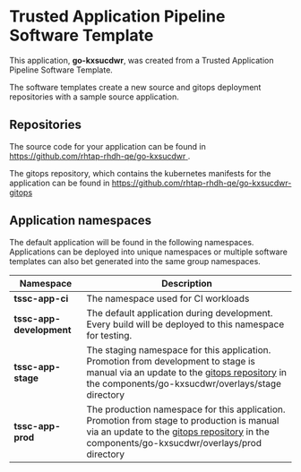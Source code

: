 # Trusted Application Pipeline Software Template

This application, **go-kxsucdwr**, was created from a Trusted Application Pipeline Software Template.

The software templates create a new source and gitops deployment repositories with a sample source application. 

## Repositories

The source code for your application can be found in [https://github.com/rhtap-rhdh-qe/go-kxsucdwr ](https://github.com/rhtap-rhdh-qe/go-kxsucdwr ).
 
The gitops repository, which contains the kubernetes manifests for the application can be found in 
[https://github.com/rhtap-rhdh-qe/go-kxsucdwr-gitops ](https://github.com/rhtap-rhdh-qe/go-kxsucdwr-gitops ) 

## Application namespaces 

The default application will be found in the following namespaces. Applications can be deployed into unique namespaces or multiple software templates can also bet generated into the same group namespaces.  

|  Namespace   |  Description   |  
| -------- | -------- |
| **tssc-app-ci** | The namespace used for CI workloads |
| **tssc-app-development** | The default application during development. Every build will be deployed to this namespace for testing. |
| **tssc-app-stage** | The staging namespace for this application. Promotion from development to stage is manual via an update to the [gitops repository](https://github.com/rhtap-rhdh-qe/go-kxsucdwr-gitops ) in the components/go-kxsucdwr/overlays/stage directory |
| **tssc-app-prod** | The production namespace for this application. Promotion from stage to production is manual via an update to the [gitops repository](https://github.com/rhtap-rhdh-qe/go-kxsucdwr-gitops ) in the components/go-kxsucdwr/overlays/prod directory |